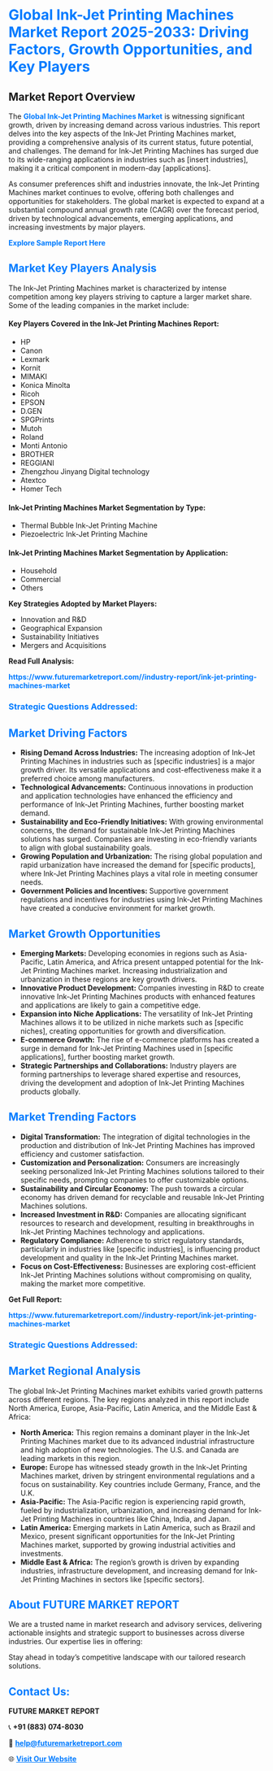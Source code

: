 <h1 style="color: #007BFF;">Global Ink-Jet Printing Machines Market Report 2025-2033: Driving Factors, Growth Opportunities, and Key Players</h1>

<section id="overview">
<h2>Market Report Overview</h2>
<p>The <a href="https://www.futuremarketreport.com//industry-report/ink-jet-printing-machines-market" style="color: #007BFF; text-decoration: none;"><strong>Global Ink-Jet Printing Machines Market</strong></a> is witnessing significant growth, driven by increasing demand across various industries. This report delves into the key aspects of the Ink-Jet Printing Machines market, providing a comprehensive analysis of its current status, future potential, and challenges. The demand for Ink-Jet Printing Machines has surged due to its wide-ranging applications in industries such as [insert industries], making it a critical component in modern-day [applications].</p>
<p>As consumer preferences shift and industries innovate, the Ink-Jet Printing Machines market continues to evolve, offering both challenges and opportunities for stakeholders. The global market is expected to expand at a substantial compound annual growth rate (CAGR) over the forecast period, driven by technological advancements, emerging applications, and increasing investments by major players.</p>
</section>

<section id="overview">
<p><a href="https://www.futuremarketreport.com//request-sample/reportId=54136" style="color: #007BFF; text-decoration: none;"><strong>Explore Sample Report Here</strong></a></p>
</section>

<section id="key-players">
<h2 style="color: #007BFF;">Market Key Players Analysis</h2>
<p>The Ink-Jet Printing Machines market is characterized by intense competition among key players striving to capture a larger market share. Some of the leading companies in the market include:</p>
<h4>Key Players Covered in the Ink-Jet Printing Machines Report:</h4>
<ul><li>HP</li><li>Canon</li><li>Lexmark</li><li>Kornit</li><li>MIMAKI</li><li>Konica Minolta</li><li>Ricoh</li><li>EPSON</li><li>D.GEN</li><li>SPGPrints</li><li>Mutoh</li><li>Roland</li><li>Monti Antonio</li><li>BROTHER</li><li>REGGIANI</li><li>Zhengzhou Jinyang Digital technology</li><li>Atextco</li><li>Homer Tech</li></ul>
<h4>Ink-Jet Printing Machines Market Segmentation by Type:</h4>
<ul><li>Thermal Bubble Ink-Jet Printing Machine</li><li>Piezoelectric Ink-Jet Printing Machine</li></ul>

<h4>Ink-Jet Printing Machines Market Segmentation by Application:</h4>
<ul><li>Household</li><li>Commercial</li><li>Others</li></ul>
<p><strong>Key Strategies Adopted by Market Players:</strong></p>
<ul>
<li>Innovation and R&D</li>
<li>Geographical Expansion</li>
<li>Sustainability Initiatives</li>
<li>Mergers and Acquisitions</li>
</ul>
</section>

<section>
<p><strong>Read Full Analysis: </strong></p><a href="https://www.futuremarketreport.com//industry-report/ink-jet-printing-machines-market" style="color: #007BFF; text-decoration: none;"><strong>https://www.futuremarketreport.com//industry-report/ink-jet-printing-machines-market</strong></a>
<h3 style="color: #007BFF;">Strategic Questions Addressed:</h3>
</section>

<section id="driving-factors">
<h2 style="color: #007BFF;">Market Driving Factors</h2>
<ul>
<li><strong>Rising Demand Across Industries:</strong> The increasing adoption of Ink-Jet Printing Machines in industries such as [specific industries] is a major growth driver. Its versatile applications and cost-effectiveness make it a preferred choice among manufacturers.</li>
<li><strong>Technological Advancements:</strong> Continuous innovations in production and application technologies have enhanced the efficiency and performance of Ink-Jet Printing Machines, further boosting market demand.</li>
<li><strong>Sustainability and Eco-Friendly Initiatives:</strong> With growing environmental concerns, the demand for sustainable Ink-Jet Printing Machines solutions has surged. Companies are investing in eco-friendly variants to align with global sustainability goals.</li>
<li><strong>Growing Population and Urbanization:</strong> The rising global population and rapid urbanization have increased the demand for [specific products], where Ink-Jet Printing Machines plays a vital role in meeting consumer needs.</li>
<li><strong>Government Policies and Incentives:</strong> Supportive government regulations and incentives for industries using Ink-Jet Printing Machines have created a conducive environment for market growth.</li>
</ul>
</section>

<section id="growth-opportunities">
<h2 style="color: #007BFF;">Market Growth Opportunities</h2>
<ul>
<li><strong>Emerging Markets:</strong> Developing economies in regions such as Asia-Pacific, Latin America, and Africa present untapped potential for the Ink-Jet Printing Machines market. Increasing industrialization and urbanization in these regions are key growth drivers.</li>
<li><strong>Innovative Product Development:</strong> Companies investing in R&D to create innovative Ink-Jet Printing Machines products with enhanced features and applications are likely to gain a competitive edge.</li>
<li><strong>Expansion into Niche Applications:</strong> The versatility of Ink-Jet Printing Machines allows it to be utilized in niche markets such as [specific niches], creating opportunities for growth and diversification.</li>
<li><strong>E-commerce Growth:</strong> The rise of e-commerce platforms has created a surge in demand for Ink-Jet Printing Machines used in [specific applications], further boosting market growth.</li>
<li><strong>Strategic Partnerships and Collaborations:</strong> Industry players are forming partnerships to leverage shared expertise and resources, driving the development and adoption of Ink-Jet Printing Machines products globally.</li>
</ul>
</section>

<section id="trending-factors">
<h2 style="color: #007BFF;">Market Trending Factors</h2>
<ul>
<li><strong>Digital Transformation:</strong> The integration of digital technologies in the production and distribution of Ink-Jet Printing Machines has improved efficiency and customer satisfaction.</li>
<li><strong>Customization and Personalization:</strong> Consumers are increasingly seeking personalized Ink-Jet Printing Machines solutions tailored to their specific needs, prompting companies to offer customizable options.</li>
<li><strong>Sustainability and Circular Economy:</strong> The push towards a circular economy has driven demand for recyclable and reusable Ink-Jet Printing Machines solutions.</li>
<li><strong>Increased Investment in R&D:</strong> Companies are allocating significant resources to research and development, resulting in breakthroughs in Ink-Jet Printing Machines technology and applications.</li>
<li><strong>Regulatory Compliance:</strong> Adherence to strict regulatory standards, particularly in industries like [specific industries], is influencing product development and quality in the Ink-Jet Printing Machines market.</li>
<li><strong>Focus on Cost-Effectiveness:</strong> Businesses are exploring cost-efficient Ink-Jet Printing Machines solutions without compromising on quality, making the market more competitive.</li>
</ul>
</section>

<section>
<p><strong>Get Full Report: </strong></p><a href="https://www.futuremarketreport.com//industry-report/ink-jet-printing-machines-market" style="color: #007BFF; text-decoration: none;"><strong>https://www.futuremarketreport.com//industry-report/ink-jet-printing-machines-market</strong></a>
<h3 style="color: #007BFF;">Strategic Questions Addressed:</h3>
</section>


<section id="regional-analysis">
<h2 style="color: #007BFF;">Market Regional Analysis</h2>
<p>The global Ink-Jet Printing Machines market exhibits varied growth patterns across different regions. The key regions analyzed in this report include North America, Europe, Asia-Pacific, Latin America, and the Middle East & Africa:</p>
<ul>
<li><strong>North America:</strong> This region remains a dominant player in the Ink-Jet Printing Machines market due to its advanced industrial infrastructure and high adoption of new technologies. The U.S. and Canada are leading markets in this region.</li>
<li><strong>Europe:</strong> Europe has witnessed steady growth in the Ink-Jet Printing Machines market, driven by stringent environmental regulations and a focus on sustainability. Key countries include Germany, France, and the U.K.</li>
<li><strong>Asia-Pacific:</strong> The Asia-Pacific region is experiencing rapid growth, fueled by industrialization, urbanization, and increasing demand for Ink-Jet Printing Machines in countries like China, India, and Japan.</li>
<li><strong>Latin America:</strong> Emerging markets in Latin America, such as Brazil and Mexico, present significant opportunities for the Ink-Jet Printing Machines market, supported by growing industrial activities and investments.</li>
<li><strong>Middle East & Africa:</strong> The region’s growth is driven by expanding industries, infrastructure development, and increasing demand for Ink-Jet Printing Machines in sectors like [specific sectors].</li>
</ul>
</section>

<footer>
<h2 style="color: #007BFF;">About FUTURE MARKET REPORT</h2>
<p>We are a trusted name in market research and advisory services, delivering actionable insights and strategic support to businesses across diverse industries. Our expertise lies in offering:</p>

<p>Stay ahead in today’s competitive landscape with our tailored research solutions.</p>

<h2 style="color: #007BFF;">Contact Us:</h2>
<p><strong>FUTURE MARKET REPORT</strong></p>
<p>📞 <strong>+91 (883) 074-8030</strong></p>
<p>📧 <strong><a href="mailto:help@futuremarketreport.com" style="color: #007BFF;">help@futuremarketreport.com</a></strong></p>
<p>🌐 <strong><a href="https://www.futuremarketreport.com/" style="color: #007BFF;">Visit Our Website</a></strong></p>
</footer>
